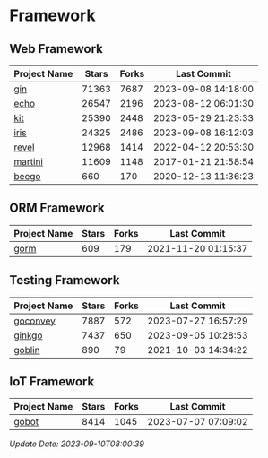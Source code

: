 # Framework

## Web Framework
| Project Name | Stars | Forks | Last Commit |
| ------------ | ----- | ----- | ----------- |
| [gin](https://github.com/gin-gonic/gin) | 71363 | 7687 | 2023-09-08 14:18:00 |
| [echo](https://github.com/labstack/echo) | 26547 | 2196 | 2023-08-12 06:01:30 |
| [kit](https://github.com/go-kit/kit) | 25390 | 2448 | 2023-05-29 21:23:33 |
| [iris](https://github.com/kataras/iris) | 24325 | 2486 | 2023-09-08 16:12:03 |
| [revel](https://github.com/revel/revel) | 12968 | 1414 | 2022-04-12 20:53:30 |
| [martini](https://github.com/go-martini/martini) | 11609 | 1148 | 2017-01-21 21:58:54 |
| [beego](https://github.com/astaxie/beego) | 660 | 170 | 2020-12-13 11:36:23 |

## ORM Framework
| Project Name | Stars | Forks | Last Commit |
| ------------ | ----- | ----- | ----------- |
| [gorm](https://github.com/jinzhu/gorm) | 609 | 179 | 2021-11-20 01:15:37 |

## Testing Framework
| Project Name | Stars | Forks | Last Commit |
| ------------ | ----- | ----- | ----------- |
| [goconvey](https://github.com/smartystreets/goconvey) | 7887 | 572 | 2023-07-27 16:57:29 |
| [ginkgo](https://github.com/onsi/ginkgo) | 7437 | 650 | 2023-09-05 10:28:53 |
| [goblin](https://github.com/franela/goblin) | 890 | 79 | 2021-10-03 14:34:22 |

## IoT Framework
| Project Name | Stars | Forks | Last Commit |
| ------------ | ----- | ----- | ----------- |
| [gobot](https://github.com/hybridgroup/gobot) | 8414 | 1045 | 2023-07-07 07:09:02 |

*Update Date: 2023-09-10T08:00:39*